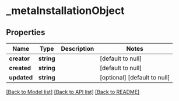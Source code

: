 # _metaInstallationObject

## Properties
Name | Type | Description | Notes
------------ | ------------- | ------------- | -------------
**creator** | **string** |  | [default to null]
**created** | **string** |  | [default to null]
**updated** | **string** |  | [optional] [default to null]

[[Back to Model list]](../README.md#documentation-for-models) [[Back to API list]](../README.md#documentation-for-api-endpoints) [[Back to README]](../README.md)


